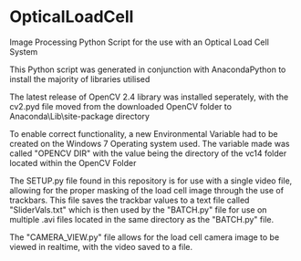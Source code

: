 # OpticalLoadCell
Image Processing Python Script for the use with an Optical Load Cell System

This Python script was generated in conjunction with AnacondaPython to install the majority of libraries utilised

The latest release of OpenCV 2.4 library was installed seperately, with the cv2.pyd file moved from the downloaded OpenCV folder to Anaconda\Lib\site-package directory

To enable correct functionality, a new Environmental Variable had to be created on the Windows 7 Operating system used.
The variable made was called "OPENCV DIR" with the value being the directory of the vc14 folder located within the OpenCV Folder

The SETUP.py file found in this repository is for use with a single video file, allowing for the proper masking of the load cell image through the use of trackbars. This file saves the trackbar values to a text file called "SliderVals.txt" which is then used by the "BATCH.py" file for use on multiple .avi files located in the same directory as the "BATCH.py" file.

The "CAMERA_VIEW.py" file allows for the load cell camera image to be viewed in realtime, with the video saved to a file.
